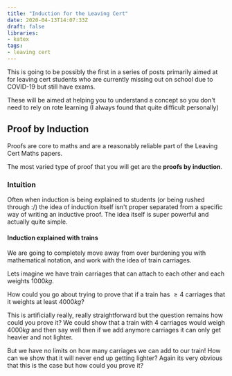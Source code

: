 ```yaml
---
title: "Induction for the Leaving Cert"
date: 2020-04-13T14:07:33Z
draft: false
libraries:
- katex
tags:
- leaving cert
---
```


This is going to be possibly the first in a series of posts primarily aimed at for leaving cert students who are currently missing out on school due to COVID-19 but still have exams.

These will be aimed at helping you to understand a concept so you don't need to rely on rote learning (I always found that quite difficult personally)

## Proof by Induction

Proofs are core to maths and are a reasonably reliable part of the Leaving Cert Maths papers.

The most varied type of proof that you will get are the __proofs by induction__.

### Intuition

Often when induction is being explained to students (or being rushed through :/) the idea of induction itself isn't proper separated from a specific way of writing an inductive proof. The idea itself is super powerful and actually quite simple.

#### Induction explained with trains


We are going to completely move away from over burdening you with mathematical notation, and work with the idea of train carriages.

Lets imagine we have train carriages that can attach to each other and each weights $1000kg$.

How could you go about trying to prove that if a train has $\geq 4$ carriages that it weights at least $4000kg$?

This is artificially really, really straightforward but the question remains how could you prove it? We could show that a train with $4$ carriages would weigh $4000kg$ and then say well then if we add anymore carriages it can only get heavier and not lighter.

But we have no limits on how many carriages we can add to our train! How can we show that it will never end up getting lighter? Again its very obvious that this is the case but how could you prove it?
